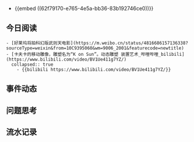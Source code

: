 - {{embed ((62f79170-e765-4e5a-bb36-83b192746ce0))}}
## 今日阅读
	- [好莱坞将拍科幻版武则天电影](https://m.weibo.cn/status/4816686157136338?sourceType=weixin&from=10C9395060&wm=9006_2001&featurecode=newtitle)
	- [卡夫卡的移动雕像，雕塑名为“K on Sun”。动态雕塑 装置艺术_哔哩哔哩_bilibili](https://www.bilibili.com/video/BV1Ue411g7YZ/)
	  collapsed:: true
		- {{bilibili https://www.bilibili.com/video/BV1Ue411g7YZ/}}
## 事件动态
## 问题思考
## 流水记录